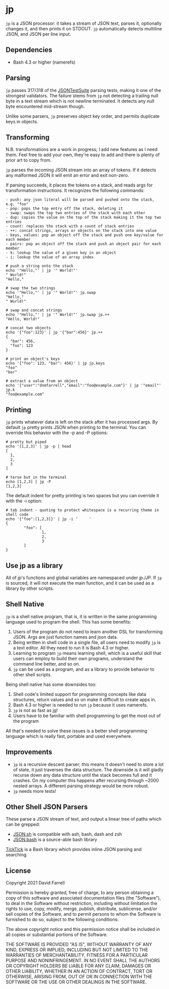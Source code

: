 jp
==
`jp` is a JSON processor: it takes a stream of JSON text, parses it, optionally changes it, and then prints it on STDOUT. `jp` automatically detects multiline JSON, and JSON per line input.


Dependencies
------------
* Bash 4.3 or higher (namerefs)


Parsing
-------
`jp` passes 317/318 of the [JSONTestSuite](https://github.com/nst/JSONTestSuite) parsing tests, making it one of the strongest validators. The failure stems from `jp` not detecting a trailing null byte in a text stream which is not newline terminated. It detects any null byte encountered mid-stream though.

Unlike some parsers, `jp` preserves object key order, and permits duplicate keys in objects.

Transforming
------------
N.B. transformations are a work in progress; I add new features as I need them. Feel free to add your own, they're easy to add and there is plenty of prior art to copy from.

`jp` parses the incoming JSON stream into an array of tokens. If it detects any malformed JSON it will emit an error and exit non-zero.

If parsing succeeds, it places the tokens on a stack, and reads args for transformation instructions. It recognizes the following commands:

    - push: any json literal will be parsed and pushed onto the stack, e.g. "foo"
    - pop: pops the top entry off the stack, deleting it
    - swap: swaps the top two entries of the stack with each other
    - dup: copies the value on the top of the stack making it the top two entries
    - count: replaces the stack with a count of stack entries
    - ++: concat strings, arrays or objects on the stack into one value
    - keys, values: pop an object off the stack and push one key/value for each member
    - pairs: pop an object off the stack and push an object pair for each member
    - k: lookup the value of a given key in an object
    - i: lookup the value of an array index

    # push a string onto the stack
    echo '"Hello,"' | jp '" World!"'
    " World!"
    "Hello,"

    # swap the two strings
    echo '"Hello,"' | jp '" World!"' jp.swap
    "Hello,"
    " World!"

    # swap and concat strings
    echo '"Hello,"' | jp '" World!"' jp.swap jp.++
    "Hello, World!"

    # concat two objects
    echo '{"foo":123}' | jp '{"bar":456}' jp.++
    {
      "bar": 456,
      "foo": 123
    }

    # print an object's keys
    echo '{"foo": 123, "bar": 456}' | jp jp.keys
    "foo"
    "bar"

    # extract a value from an object
    echo '{"user":"dnmfarrell","email":"foo@example.com"}' | jp '"email"' jp.k
    "foo@example.com"



Printing
--------
`jp` prints whatever data is left on the stack after it has processed args. By default `jp` pretty prints JSON when printing to the terminal. You can override this behavior with the  -p and -P options:

    # pretty but piped
    echo '[1,2,3]' | jp -p | head
    [
      1,
      2,
      3
    ]

    # terse but in the terminal
    echo [1,2,3] | jp -P
    [1,2,3]

The default indent for pretty printing is two spaces but you can override it with the -i option:

    # tab indent - quoting to protect whitespace is a recurring theme in shell code
    echo '{"foo":[1,2,3]}' | jp -i '     '
    {
            "foo": [
                    1,
                    2,
                    3
            ]
    }

Use jp as a library
-------------------
All of jp's functions and global variables are namespaced under jp./JP. If `jp` is sourced, it will not execute the main function, and it can be used as a library by other scripts.


Shell Native
------------
`jp` is a shell native program, that is, it is written in the same programming language used to program the shell. This has some benefits:

1. Users of the program do not need to learn another DSL for transforming JSON. Args are just function names and json data.
2. Being written in shell code in a single file, all users need to modify `jp` is a text editor. All they need to run it is Bash 4.3 or higher.
3. Learning to program `jp` means learning shell, which is a useful skill that users can employ to build their own programs, understand the command line better, and so on.
4. `jp` can be used as a program, and as a library to provide behavior to other shell scripts.

Being shell native has some downsides too:
1. Shell code's limited support for programming concepts like data structures, return values and so on make it difficult to create apps in.
2. Bash 4.3 or higher is needed to run `jp` because it uses namerefs.
3. `jp` is not as fast as [jq](https://stedolan.github.io/jq/)!
4. Users have to be familiar with shell programming to get the most out of the program

All that's needed to solve these issues is a better shell programming language which is really fast, portable and used everywhere.


Improvements
------------
* `jp` is a recursive descent parser; this means it doesn't need to store a lot of state, it just traverses the data structure. The downside is it will gladly recurse down any data structure until the stack becomes full and it crashes. On my computer this happens after recursing through ~2000 nested arrays. A different parsing strategy would be more robust.
* `jp` needs more tests!


Other Shell JSON Parsers
------------------------
These parse a JSON stream of text, and output a linear tree of paths which can be grepped:
* [JSON.sh](https://github.com/dominictarr/JSON.sh/) is compatible with ash, bash, dash and zsh
* [JSON.bash](https://github.com/ingydotnet/git-hub/tree/master/ext/json-bash) is a source-able bash library

[TickTick](https://github.com/kristopolous/TickTick) is a Bash library which provides inline JSON parsing and searching.


License
-------
Copyright 2021 David Farrell

Permission is hereby granted, free of charge, to any person obtaining a copy of this software and associated documentation files (the "Software"), to deal in the Software without restriction, including without limitation the rights to use, copy, modify, merge, publish, distribute, sublicense, and/or sell copies of the Software, and to permit persons to whom the Software is furnished to do so, subject to the following conditions:

The above copyright notice and this permission notice shall be included in all copies or substantial portions of the Software.

THE SOFTWARE IS PROVIDED "AS IS", WITHOUT WARRANTY OF ANY KIND, EXPRESS OR IMPLIED, INCLUDING BUT NOT LIMITED TO THE WARRANTIES OF MERCHANTABILITY, FITNESS FOR A PARTICULAR PURPOSE AND NONINFRINGEMENT. IN NO EVENT SHALL THE AUTHORS OR COPYRIGHT HOLDERS BE LIABLE FOR ANY CLAIM, DAMAGES OR OTHER LIABILITY, WHETHER IN AN ACTION OF CONTRACT, TORT OR OTHERWISE, ARISING FROM, OUT OF OR IN CONNECTION WITH THE SOFTWARE OR THE USE OR OTHER DEALINGS IN THE SOFTWARE.
